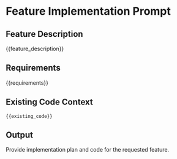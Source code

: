# Feature Implementation Prompt

## Feature Description
{{feature_description}}

## Requirements
{{requirements}}

## Existing Code Context
```{{language}}
{{existing_code}}
```

## Output
Provide implementation plan and code for the requested feature.